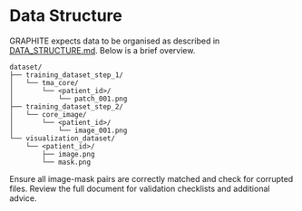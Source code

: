 # Data Structure

GRAPHITE expects data to be organised as described in [DATA_STRUCTURE.md](../DATA_STRUCTURE.md). Below is a brief overview.

```
dataset/
├── training_dataset_step_1/
│   └── tma_core/
│       └── <patient_id>/
│           └── patch_001.png
├── training_dataset_step_2/
│   └── core_image/
│       └── <patient_id>/
│           └── image_001.png
└── visualization_dataset/
    └── <patient_id>/
        ├── image.png
        └── mask.png
```

Ensure all image-mask pairs are correctly matched and check for corrupted files. Review the full document for validation checklists and additional advice.

